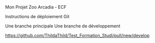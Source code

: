 Mon Projet Zoo Arcadia - ECF

Instructions de déploiement Git

Une branche principale
Une branche de développement

 <https://github.com/ThildaThild/Test_Formation_Studi/pull/new/develop>
